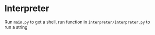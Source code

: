 # Interpreter

Run `main.py` to get a shell, run function in `interpreter/interpreter.py` to run a string
